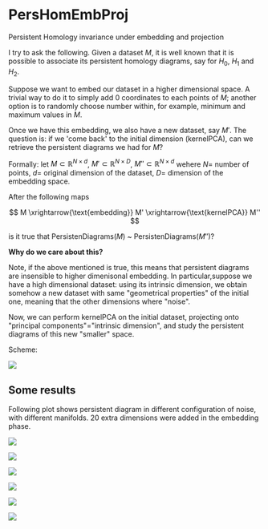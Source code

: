 # PersHomEmbProj
Persistent Homology invariance under embedding and projection

I try to ask the following.
Given a dataset $M$, it is well known that it is possible to associate its persistent homology diagrams, say for $H_0$, $H_1$ and $H_2$.

Suppose we want to embed our dataset in a higher dimensional space. A trivial way to do it to simply add $0$ coordinates to each points of $M$; another option is to randomly choose number within, for example, minimum and maximum values in $M$.

Once we have this embedding, we also have a new dataset, say $M'$. The question is: if we 'come back' to the initial dimension (kernelPCA), can we retrieve the persistent diagrams we had for $M$?

Formally:
let $M \subset \mathbb{R}^{N \times d}$,  $M' \subset \mathbb{R}^{N \times D}$,  $M'' \subset \mathbb{R}^{N \times d}$ wehere $N=$ number of points, $d=$ original dimension of the dataset, $D=$ dimension of the embedding space.

After the following maps

$$ M \xrightarrow{\text{embedding}} M' \xrightarrow{\text{kernelPCA}} M'' $$

is it true that PersistenDiagrams($M$) ~ PersistenDiagrams($M''$)?

**Why do we care about this?**

Note, if the above mentioned is true, this means that persistent diagrams are insensible to higher dimenisonal embedding. In particular,suppose we have a high dimensional dataset: using its intrinsic dimension, we obtain somehow a new dataset with same "geometrical properties" of the initial one, meaning that the other dimensions where "noise".

Now, we can perform kernelPCA on the initial dataset, projecting onto "principal components"="intrinsic dimension", and study the persistent diagrams of this new "smaller" space.

Scheme:

![](images/schema.jpeg)

## Some results

Following plot shows persistent diagram in different configuration of noise, with different manifolds. 20 extra dimensions were added in the embedding phase.

![](images/torus_noisefree.png)

![](images/torus_noise.png)

![](images/sphere_noise.png)

![](images/eight_noisefree.png)

![](images/eight_noise.png)

![](images/circle_noise.png)
